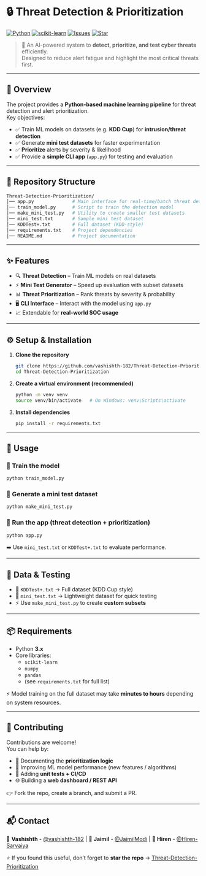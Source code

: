 # 🔒 Threat Detection & Prioritization

[![Python](https://img.shields.io/badge/Python-3.x-blue?logo=python)](https://www.python.org/)
[![scikit-learn](https://img.shields.io/badge/Scikit--Learn-ML-orange?logo=scikit-learn)](https://scikit-learn.org/)
[![Issues](https://img.shields.io/github/issues/vashishth-182/Threat-Detection-Prioritization)](https://github.com/vashishth-182/Threat-Detection-Prioritization/issues)
[![Star](https://img.shields.io/badge/Star-181717?style=social&logo=github)](https://github.com/vashishth-182/Threat-Detection-Prioritization/stargazers)

> 🚀 An AI-powered system to **detect, prioritize, and test cyber threats** efficiently.  
> Designed to reduce alert fatigue and highlight the most critical threats first.

---

## 📌 Overview

The project provides a **Python-based machine learning pipeline** for threat detection and alert prioritization.  
Key objectives:

- ✅ Train ML models on datasets (e.g. **KDD Cup**) for **intrusion/threat detection**
- ✅ Generate **mini test datasets** for faster experimentation
- ✅ **Prioritize** alerts by severity & likelihood
- ✅ Provide a **simple CLI app** (`app.py`) for testing and evaluation

---

## 📂 Repository Structure

```bash
Threat-Detection-Prioritization/
│── app.py              # Main interface for real-time/batch threat detection
│── train_model.py      # Script to train the detection model
│── make_mini_test.py   # Utility to create smaller test datasets
│── mini_test.txt       # Sample mini test dataset
│── KDDTest+.txt        # Full dataset (KDD-style)
│── requirements.txt    # Project dependencies
│── README.md           # Project documentation
```

---

## ✨ Features

- 🔍 **Threat Detection** – Train ML models on real datasets
- ⚡ **Mini Test Generator** – Speed up evaluation with subset datasets
- 📊 **Threat Prioritization** – Rank threats by severity & probability
- 🖥 **CLI Interface** – Interact with the model using `app.py`
- 📈 Extendable for **real-world SOC usage**

---

## ⚙️ Setup & Installation

1. **Clone the repository**

   ```bash
   git clone https://github.com/vashishth-182/Threat-Detection-Prioritization.git
   cd Threat-Detection-Prioritization
   ```

2. **Create a virtual environment (recommended)**

   ```bash
   python -m venv venv
   source venv/bin/activate   # On Windows: venv\Scripts\activate
   ```

3. **Install dependencies**
   ```bash
   pip install -r requirements.txt
   ```

---

## 🚀 Usage

### 🔹 Train the model

```bash
python train_model.py
```

### 🔹 Generate a mini test dataset

```bash
python make_mini_test.py
```

### 🔹 Run the app (threat detection + prioritization)

```bash
python app.py
```

➡️ Use `mini_test.txt` or `KDDTest+.txt` to evaluate performance.

---

## 🧪 Data & Testing

- 📂 `KDDTest+.txt` → Full dataset (KDD Cup style)
- 📂 `mini_test.txt` → Lightweight dataset for quick testing
- ⚡ Use `make_mini_test.py` to create **custom subsets**

---

## 📦 Requirements

- Python **3.x**
- Core libraries:
  - `scikit-learn`
  - `numpy`
  - `pandas`
  - (see `requirements.txt` for full list)

⚡ Model training on the full dataset may take **minutes to hours** depending on system resources.

---

## 🤝 Contributing

Contributions are welcome!  
You can help by:

- 📝 Documenting the **prioritization logic**
- 🎯 Improving ML model performance (new features / algorithms)
- 🧪 Adding **unit tests + CI/CD**
- 🌐 Building a **web dashboard / REST API**

👉 Fork the repo, create a branch, and submit a PR.

---

## 📬 Contact

👤 **Vashishth** - [@vashishth-182](https://github.com/vashishth-182) | 👤 **Jaimil** - [@JaimilModi](https://github.com/JaimilModi) | 👤 **Hiren** - [@Hiren-Sarvaiya](https://github.com/Hiren-Sarvaiya)

⭐ If you found this useful, don’t forget to **star the repo** → [Threat-Detection-Prioritization](https://github.com/vashishth-182/Threat-Detection-Prioritization)
